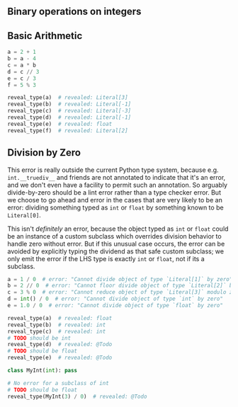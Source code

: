 ## Binary operations on integers

## Basic Arithmetic

```py
a = 2 + 1
b = a - 4
c = a * b
d = c // 3
e = c / 3
f = 5 % 3

reveal_type(a)  # revealed: Literal[3]
reveal_type(b)  # revealed: Literal[-1]
reveal_type(c)  # revealed: Literal[-3]
reveal_type(d)  # revealed: Literal[-1]
reveal_type(e)  # revealed: float
reveal_type(f)  # revealed: Literal[2]
```

## Division by Zero

This error is really outside the current Python type system, because e.g. `int.__truediv__` and
friends are not annotated to indicate that it's an error, and we don't even have a facility to
permit such an annotation. So arguably divide-by-zero should be a lint error rather than a type
checker error. But we choose to go ahead and error in the cases that are very likely to be an error:
dividing something typed as `int` or `float` by something known to be `Literal[0]`.

This isn't _definitely_ an error, because the object typed as `int` or `float` could be an instance
of a custom subclass which overrides division behavior to handle zero without error. But if this
unusual case occurs, the error can be avoided by explicitly typing the dividend as that safe custom
subclass; we only emit the error if the LHS type is exactly `int` or `float`, not if its a subclass.

```py
a = 1 / 0  # error: "Cannot divide object of type `Literal[1]` by zero"
b = 2 // 0  # error: "Cannot floor divide object of type `Literal[2]` by zero"
c = 3 % 0  # error: "Cannot reduce object of type `Literal[3]` modulo zero"
d = int() / 0  # error: "Cannot divide object of type `int` by zero"
e = 1.0 / 0  # error: "Cannot divide object of type `float` by zero"

reveal_type(a)  # revealed: float
reveal_type(b)  # revealed: int
reveal_type(c)  # revealed: int
# TODO should be int
reveal_type(d)  # revealed: @Todo
# TODO should be float
reveal_type(e)  # revealed: @Todo

class MyInt(int): pass

# No error for a subclass of int
# TODO should be float
reveal_type(MyInt(3) / 0)  # revealed: @Todo
```
